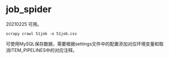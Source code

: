 # job_spider

20210225 可用。

```
scrapy crawl 51job -o 51job.csv
```
可使用MySQL保存数据，需要根据settings文件中的配置添加对应环境变量和取消ITEM_PIPELINES中的对应注释。
